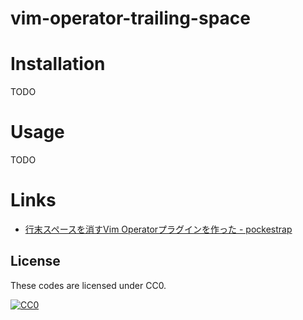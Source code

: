 vim-operator-trailing-space
===================


Installation
===========

TODO

Usage
=======

TODO

Links
=========


- [行末スペースを消すVim Operatorプラグインを作った - pockestrap](http://pocke.hatenablog.com/entry/2016/02/24/124647)


License
-------

These codes are licensed under CC0.

[![CC0](http://i.creativecommons.org/p/zero/1.0/88x31.png "CC0")](http://creativecommons.org/publicdomain/zero/1.0/deed.en)
